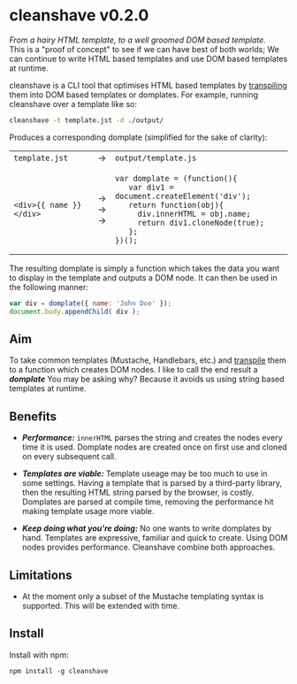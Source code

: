 # cleanshave v0.2.0
_From a hairy HTML template, to a well groomed DOM based template._  
This is a "proof of concept" to see if we can have best of both worlds; We can continue to write HTML based templates and use DOM based templates at runtime.

cleanshave is a CLI tool that optimises HTML based templates by [transpiling](http://en.wikipedia.org/wiki/Source-to-source_compiler) them into DOM based templates or domplates.
For example, running cleanshave over a template like so:  

```bash
cleanshave -t template.jst -d ./output/
```  

Produces a corresponding domplate (simplified for the sake of clarity):
<table>
<tr><td><code>template.jst</code></td><td>&rarr;</td><td><code>output/template.js</code></td></tr>
<tr>
<td>
<pre>
<code>&lt;div&gt;{{ name }}&lt;/div&gt;</code>
</pre>
</td>
<td>&rarr;<br />&rarr;<br />&rarr;<br /></td>
<td>
<pre>
<code>var domplate = (function(){
   var div1 = document.createElement('div');
   return function(obj){
     div.innerHTML = obj.name;
     return div1.cloneNode(true);
   };
})();</code>
</pre>
</td>
</tr>
</table>

The resulting domplate is simply a function which takes the data you want to display in the template and outputs a DOM node. It can then be used in the following manner:

```javascript 
var div = domplate({ name: 'John Doe' });
document.body.appendChild( div );
``` 

## Aim
To take common templates (Mustache, Handlebars, etc.) and [transpile](http://en.wikipedia.org/wiki/Source-to-source_compiler) them to a function which creates DOM nodes. I like to call the end result a ***domplate***
You may be asking why? Because it avoids us using string based templates at runtime.

## Benefits
- ***Performance:*** `innerHTML` parses the string and creates the nodes every time it is used. Domplate nodes are created once on first use and cloned on every subsequent call.

- ***Templates are viable:*** Template useage may be too much to use in some settings. Having a template that is parsed by a third-party library, then the resulting HTML string parsed by the browser, is costly. Domplates are parsed at compile time, removing the performance hit making template usage more viable.

- ***Keep doing what you're doing:*** No one wants to write domplates by hand. Templates are expressive, familiar and quick to create. Using DOM nodes provides performance. Cleanshave combine both approaches.

## Limitations
- At the moment only a subset of the Mustache templating syntax is supported. This will be extended with time.

## Install
Install with npm:
```
npm install -g cleanshave
```
